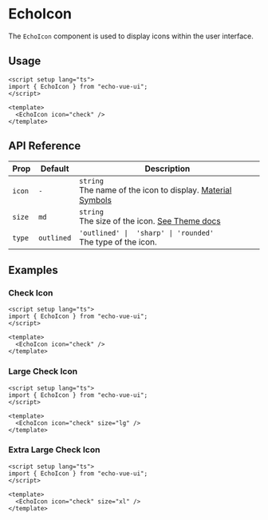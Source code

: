 <script setup>
import { DemoCard } from '../../../components';
import { EchoIcon } from "../../../../src/index.ts";
</script>


# EchoIcon

The `EchoIcon` component is used to display icons within the user interface.


<DemoCard>
  <EchoIcon icon="check" />
</DemoCard>

## Usage

```vue [index.vue]
<script setup lang="ts">
import { EchoIcon } from "echo-vue-ui";
</script>

<template>
  <EchoIcon icon="check" />
</template> 
```

## API Reference

| Prop           | Default    | Description                                                                                           |
| -------------- | -----------| ------------------------------------------------------------------------------------------------------|
| `icon`         | `-`        | `string` <br> The name of the icon to display. [Material Symbols](https://fonts.google.com/icons)     |
| `size`         | `md`       | `string` <br> The size of the icon. [See Theme docs](../../guide/theme/index.md#sizes) |
| `type`         | `outlined` | `'outlined' \|  'sharp' \| 'rounded'` <br> The type of the icon.                                      |

## Examples

### Check Icon

<DemoCard>
  <EchoIcon icon="check" />
</DemoCard>

```vue [index.vue]
<script setup lang="ts">
import { EchoIcon } from "echo-vue-ui";
</script>

<template>
  <EchoIcon icon="check" />
</template>
```

### Large Check Icon

<DemoCard>
  <EchoIcon icon="check" size="lg" />
</DemoCard>

```vue [index.vue]
<script setup lang="ts">
import { EchoIcon } from "echo-vue-ui";
</script>

<template>
  <EchoIcon icon="check" size="lg" />
</template>
```

### Extra Large Check Icon

<DemoCard>
  <EchoIcon icon="check" size="xl" />
</DemoCard>

```vue [index.vue]
<script setup lang="ts">
import { EchoIcon } from "echo-vue-ui";
</script>

<template>
  <EchoIcon icon="check" size="xl" />
</template>
```
